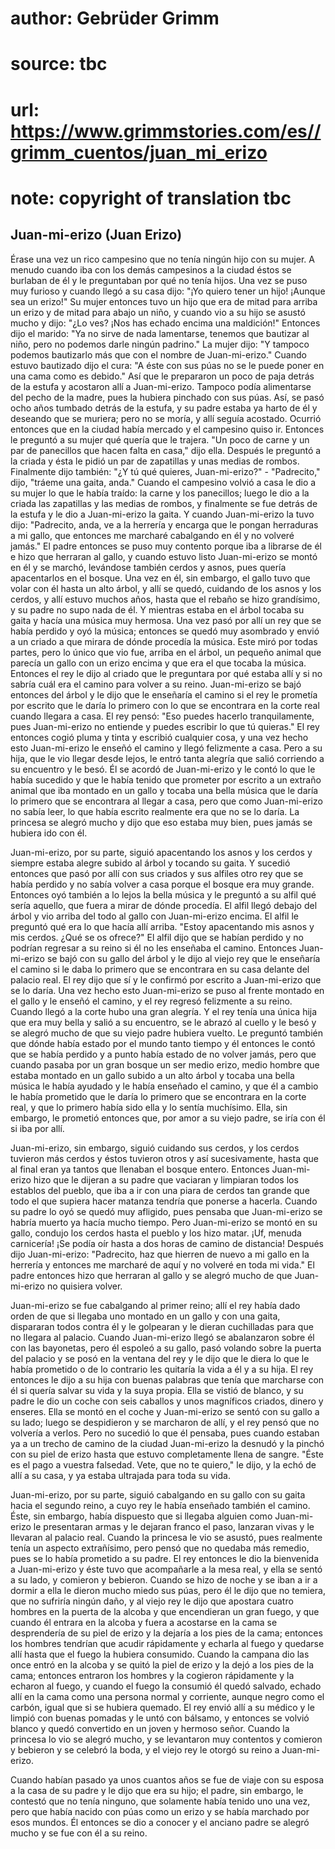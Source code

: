 # author: Gebrüder Grimm
# source: tbc
# url: https://www.grimmstories.com/es//grimm_cuentos/juan_mi_erizo
# note: copyright of translation tbc

## Juan-mi-erizo (Juan Erizo) 

Érase una vez un rico campesino que no tenía ningún hijo con su mujer. A
menudo cuando iba con los demás campesinos a la ciudad éstos se burlaban
de él y le preguntaban por qué no tenía hijos. Una vez se puso muy
furioso y cuando llegó a su casa dijo: "¡Yo quiero tener un hijo!
¡Aunque sea un erizo!" Su mujer entonces tuvo un hijo que era de mitad
para arriba un erizo y de mitad para abajo un niño, y cuando vio a su
hijo se asustó mucho y dijo: "¿Lo ves? ¡Nos has echado encima una
maldición!" Entonces dijo el marido: "Ya no sirve de nada lamentarse,
tenemos que bautizar al niño, pero no podemos darle ningún padrino." La
mujer dijo: "Y tampoco podemos bautizarlo más que con el nombre de
Juan-mi-erizo." Cuando estuvo bautizado dijo el cura: "A éste con sus
púas no se le puede poner en una cama como es debido." Así que le
prepararon un poco de paja detrás de la estufa y acostaron allí a
Juan-mi-erizo. Tampoco podía alimentarse del pecho de la madre, pues la
hubiera pinchado con sus púas. Así, se pasó ocho años tumbado detrás de
la estufa, y su padre estaba ya harto de él y deseando que se muriera;
pero no se moría, y allí seguía acostado. Ocurrió entonces que en la
ciudad había mercado y el campesino quiso ir. Entonces le preguntó a su
mujer qué quería que le trajera. "Un poco de carne y un par de
panecillos que hacen falta en casa," dijo ella. Después le preguntó a
la criada y ésta le pidió un par de zapatillas y unas medias de rombos.
Finalmente dijo también: "¿Y tú qué quieres, Juan-mi-erizo?" -
"Padrecito," dijo, "tráeme una gaita, anda." Cuando el campesino
volvió a casa le dio a su mujer lo que le había traído: la carne y los
panecillos; luego le dio a la criada las zapatillas y las medias de
rombos, y finalmente se fue detrás de la estufa y le dio a Juan-mi-erizo
la gaita. Y cuando Juan-mi-erizo la tuvo dijo: "Padrecito, anda, ve a
la herrería y encarga que le pongan herraduras a mi gallo, que entonces
me marcharé cabalgando en él y no volveré jamás." El padre entonces se
puso muy contento porque iba a librarse de él e hizo que herraran al
gallo, y cuando estuvo listo Juan-mi-erizo se montó en él y se marchó,
levándose también cerdos y asnos, pues quería apacentarlos en el bosque.
Una vez en él, sin embargo, el gallo tuvo que volar con él hasta un alto
árbol, y allí se quedó, cuidando de los asnos y los cerdos, y allí
estuvo muchos años, hasta que el rebaño se hizo grandísimo, y su padre
no supo nada de él. Y mientras estaba en el árbol tocaba su gaita y
hacía una música muy hermosa. Una vez pasó por allí un rey que se había
perdido y oyó la música; entonces se quedó muy asombrado y envió a un
criado a que mirara de dónde procedía la música. Este miró por todas
partes, pero lo único que vio fue, arriba en el árbol, un pequeño animal
que parecía un gallo con un erizo encima y que era el que tocaba la
música. Entonces el rey le dijo al criado que le preguntara por qué
estaba allí y si no sabría cuál era el camino para volver a su reino.
Juan-mi-erizo se bajó entonces del árbol y le dijo que le enseñaría el
camino si el rey le prometía por escrito que le daría lo primero con lo
que se encontrara en la corte real cuando llegara a casa. El rey pensó:
"Eso puedes hacerlo tranquilamente, pues Juan-mi-erizo no entiende y
puedes escribir lo que tú quieras." El rey entonces cogió pluma y tinta
y escribió cualquier cosa, y una vez hecho esto Juan-mi-erizo le enseñó
el camino y llegó felizmente a casa. Pero a su hija, que le vio llegar
desde lejos, le entró tanta alegría que salió corriendo a su encuentro y
le besó. Él se acordó de Juan-mi-erizo y le contó lo que le había
sucedido y que le había tenido que prometer por escrito a un extraño
animal que iba montado en un gallo y tocaba una bella música que le
daría lo primero que se encontrara al llegar a casa, pero que como
Juan-mi-erizo no sabía leer, lo que había escrito realmente era que no
se lo daría. La princesa se alegró mucho y dijo que eso estaba muy bien,
pues jamás se hubiera ido con él.

Juan-mi-erizo, por su parte, siguió apacentando los asnos y los cerdos y
siempre estaba alegre subido al árbol y tocando su gaita. Y sucedió
entonces que pasó por allí con sus criados y sus alfiles otro rey que se
había perdido y no sabía volver a casa porque el bosque era muy grande.
Entonces oyó también a lo lejos la bella música y le preguntó a su alfil
qué sería aquello, que fuera a mirar de dónde procedía. El alfil llegó
debajo del árbol y vio arriba del todo al gallo con Juan-mi-erizo
encima. El alfil le preguntó qué era lo que hacía allí arriba. "Estoy
apacentando mis asnos y mis cerdos. ¿Qué se os ofrece?" El alfil dijo
que se habían perdido y no podrían regresar a su reino si él no les
enseñaba el camino. Entonces Juan-mi-erizo se bajó con su gallo del
árbol y le dijo al viejo rey que le enseñaría el camino si le daba lo
primero que se encontrara en su casa delante del palacio real. El rey
dijo que sí y le confirmó por escrito a Juan-mi-erizo que se lo daría.
Una vez hecho esto Juan-mi-erizo se puso al frente montado en el gallo y
le enseñó el camino, y el rey regresó felizmente a su reino. Cuando
llegó a la corte hubo una gran alegría. Y el rey tenía una única hija
que era muy bella y salió a su encuentro, se le abrazó al cuello y le
besó y se alegró mucho de que su viejo padre hubiera vuelto. Le preguntó
también que dónde había estado por el mundo tanto tiempo y él entonces
le contó que se había perdido y a punto había estado de no volver jamás,
pero que cuando pasaba por un gran bosque un ser medio erizo, medio
hombre que estaba montado en un gallo subido a un alto árbol y tocaba
una bella música le había ayudado y le había enseñado el camino, y que
él a cambio le había prometido que le daría lo primero que se encontrara
en la corte real, y que lo primero había sido ella y lo sentía
muchísimo. Ella, sin embargo, le prometió entonces que, por amor a su
viejo padre, se iría con él si iba por allí.

Juan-mi-erizo, sin embargo, siguió cuidando sus cerdos, y los cerdos
tuvieron más cerdos y éstos tuvieron otros y así sucesivamente, hasta
que al final eran ya tantos que llenaban el bosque entero. Entonces
Juan-mi-erizo hizo que le dijeran a su padre que vaciaran y limpiaran
todos los establos del pueblo, que iba a ir con una piara de cerdos tan
grande que todo el que supiera hacer matanza tendría que ponerse a
hacerla. Cuando su padre lo oyó se quedó muy afligido, pues pensaba que
Juan-mi-erizo se habría muerto ya hacía mucho tiempo. Pero Juan-mi-erizo
se montó en su gallo, condujo los cerdos hasta el pueblo y los hizo
matar. ¡Uf, menuda carnicería! ¡Se podía oír hasta a dos horas de camino
de distancia! Después dijo Juan-mi-erizo: "Padrecito, haz que hierren
de nuevo a mi gallo en la herrería y entonces me marcharé de aquí y no
volveré en toda mi vida." El padre entonces hizo que herraran al gallo
y se alegró mucho de que Juan-mi-erizo no quisiera volver.

Juan-mi-erizo se fue cabalgando al primer reino; allí el rey había dado
orden de que si llegaba uno montado en un gallo y con una gaita,
dispararan todos contra él y le golpearan y le dieran cuchilladas para
que no llegara al palacio. Cuando Juan-mi-erizo llegó se abalanzaron
sobre él con las bayonetas, pero él espoleó a su gallo, pasó volando
sobre la puerta del palacio y se posó en la ventana del rey y le dijo
que le diera lo que le había prometido o de lo contrario les quitaría la
vida a él y a su hija. El rey entonces le dijo a su hija con buenas
palabras que tenía que marcharse con él si quería salvar su vida y la
suya propia. Ella se vistió de blanco, y su padre le dio un coche con
seis caballos y unos magníficos criados, dinero y enseres. Ella se montó
en el coche y Juan-mi-erizo se sentó con su gallo a su lado; luego se
despidieron y se marcharon de allí, y el rey pensó que no volvería a
verlos. Pero no sucedió lo que él pensaba, pues cuando estaban ya a un
trecho de camino de la ciudad Juan-mi-erizo la desnudó y la pinchó con
su piel de erizo hasta que estuvo completamente llena de sangre. "Éste
es el pago a vuestra falsedad. Vete, que no te quiero," le dijo, y la
echó de allí a su casa, y ya estaba ultrajada para toda su vida.

Juan-mi-erizo, por su parte, siguió cabalgando en su gallo con su gaita
hacia el segundo reino, a cuyo rey le había enseñado también el camino.
Éste, sin embargo, había dispuesto que si llegaba alguien como
Juan-mi-erizo le presentaran armas y le dejaran franco el paso, lanzaran
vivas y le llevaran al palacio real. Cuando la princesa le vio se
asustó, pues realmente tenía un aspecto extrañísimo, pero pensó que no
quedaba más remedio, pues se lo había prometido a su padre. El rey
entonces le dio la bienvenida a Juan-mi-erizo y éste tuvo que
acompañarle a la mesa real, y ella se sentó a su lado, y comieron y
bebieron. Cuando se hizo de noche y se iban a ir a dormir a ella le
dieron mucho miedo sus púas, pero él le dijo que no temiera, que no
sufriría ningún daño, y al viejo rey le dijo que apostara cuatro hombres
en la puerta de la alcoba y que encendieran un gran fuego, y que cuando
él entrara en la alcoba y fuera a acostarse en la cama se desprendería
de su piel de erizo y la dejaría a los pies de la cama; entonces los
hombres tendrían que acudir rápidamente y echarla al fuego y quedarse
allí hasta que el fuego la hubiera consumido. Cuando la campana dio las
once entró en la alcoba y se quitó la piel de erizo y la dejó a los pies
de la cama; entonces entraron los hombres y la cogieron rápidamente y la
echaron al fuego, y cuando el fuego la consumió él quedó salvado, echado
allí en la cama como una persona normal y corriente, aunque negro como
el carbón, igual que si se hubiera quemado. El rey envió allí a su
médico y le limpió con buenas pomadas y le untó con bálsamo, y entonces
se volvió blanco y quedó convertido en un joven y hermoso señor. Cuando
la princesa lo vio se alegró mucho, y se levantaron muy contentos y
comieron y bebieron y se celebró la boda, y el viejo rey le otorgó su
reino a Juan-mi-erizo.

Cuando habían pasado ya unos cuantos años se fue de viaje con su esposa
a la casa de su padre y le dijo que era su hijo; el padre, sin embargo,
le contestó que no tenía ninguno, que solamente había tenido uno una
vez, pero que había nacido con púas como un erizo y se había marchado
por esos mundos. Él entonces se dio a conocer y el anciano padre se
alegró mucho y se fue con él a su reino.
